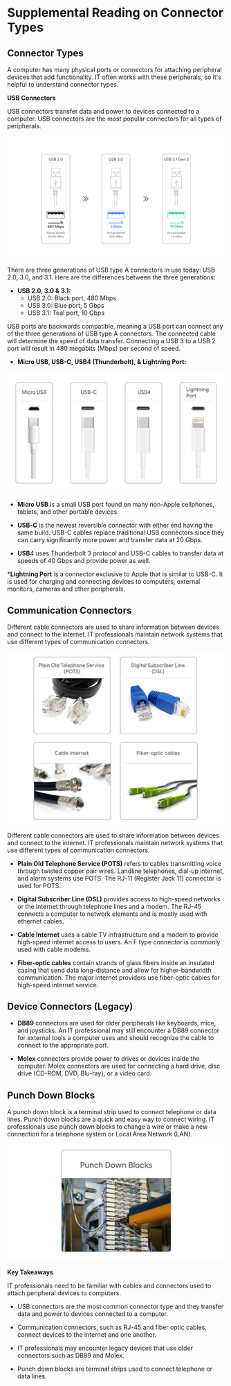 # Supplemental Reading on Connector Types

## Connector Types

A computer has many physical ports or connectors for attaching peripheral devices that add functionality. IT often works with these peripherals, so it's helpful to understand connector types.

**USB Connectors**

USB connectors transfer data and power to devices connected to a computer. USB connectors are the most popular connectors for all types of peripherals.

![alt text](image-2.png)

There are three generations of USB type A connectors in use today: USB 2.0, 3.0, and 3.1. Here are the differences between the three generations:

* **USB 2.0, 3.0 & 3.1:**
  * USB 2.0: Black port, 480 Mbps
  * USB 3.0: Blue port, 5 Gbps
  * USB 3.1: Teal port, 10 Gbps

USB ports are backwards compatible, meaning a USB port can connect any of the three generations of USB type A connectors. The connected cable will determine the speed of data transfer. Connecting a USB 3 to a USB 2 port will result in 480 megabits (Mbps) per second of speed.

* **Micro USB, USB-C, USB4 (Thunderbolt), & Lightning Port:**

![alt text](image-3.png)

* **Micro USB** is a small USB port found on many non-Apple cellphones, tablets, and other portable devices.
* **USB-C** is the newest reversible connector with either end having the same build. USB-C cables replace traditional USB connectors since they can carry significantly more power and transfer data at 20 Gbps.  

* **USB**4 uses Thunderbolt 3 protocol and USB-C cables to transfer data at speeds of 40 Gbps and provide power as well.

***Lightning Port** is a connector exclusive to Apple that is similar to USB-C. It is used for charging and connecting devices to computers, external monitors, cameras and other peripherals.

## Communication Connectors 
Different cable connectors are used to share information between devices and connect to the internet. IT professionals maintain network systems that use different types of communication connectors. 

![alt text](image-4.png)

Different cable connectors are used to share information between devices and connect to the internet. IT professionals maintain network systems that use different types of communication connectors.

* **Plain Old Telephone Service (POTS)** refers to cables transmitting voice through twisted copper pair wires. Landline telephones, dial-up internet, and alarm systems use POTS. The RJ-11 (Register Jack 11) connector is used for POTS.

* **Digital Subscriber Line (DSL)** provides access to high-speed networks or the internet through telephone lines and a modem. The RJ-45 connects a computer to network elements and is mostly used with ethernet cables.

* **Cable Internet** uses a cable TV infrastructure and a modem to provide high-speed internet access to users. An F type connector is commonly used with cable modems.

* **Fiber-optic cables** contain strands of glass fibers inside an insulated casing that send data long-distance and allow for higher-bandwidth communication. The major internet providers use fiber-optic cables for high-speed internet service.

## Device Connectors (Legacy)

* **DB89** connectors are used for older peripherals like keyboards, mice, and joysticks. An IT professional may still encounter a DB89 connector for external tools a computer uses and should recognize the cable to connect to the appropriate port.

* **Molex** connectors provide power to drives or devices inside the computer. Molex connectors are used for connecting a hard drive, disc drive (CD-ROM, DVD, Blu-ray), or a video card. 

## Punch Down Blocks

A punch down block is a terminal strip used to connect telephone or data lines. Punch down blocks are a quick and easy way to connect wiring. IT professionals use punch down blocks to change a wire or make a new connection for a telephone system or Local Area Network (LAN).

![alt text](image-5.png)

**Key Takeaways**

IT professionals need to be familiar with cables and connectors used to attach peripheral devices to computers. 

* USB connectors are the most common connector type and they transfer data and power to devices connected to a computer. 

* Communication connectors, such as RJ-45 and fiber optic cables, connect devices to the internet and one another.

* IT professionals may encounter legacy devices that use older connectors such as DB89 and Molex.

* Punch down blocks are terminal strips used to connect telephone or data lines.
